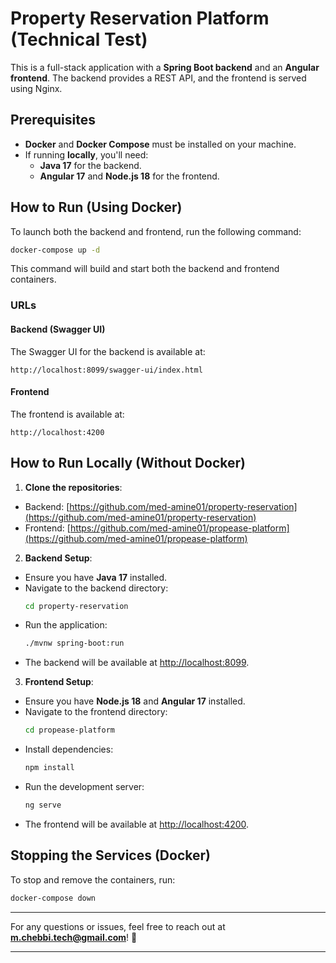 # Property Reservation Platform (Technical Test)

This is a full-stack application with a **Spring Boot backend** and an **Angular frontend**. The backend provides a REST API, and the frontend is served using Nginx.

## Prerequisites

- **Docker** and **Docker Compose** must be installed on your machine.
- If running **locally**, you'll need:
  - **Java 17** for the backend.
  - **Angular 17** and **Node.js 18** for the frontend.

## How to Run (Using Docker)

To launch both the backend and frontend, run the following command:

```bash
docker-compose up -d
```

This command will build and start both the backend and frontend containers.

### URLs

#### Backend (Swagger UI)
The Swagger UI for the backend is available at:

```
http://localhost:8099/swagger-ui/index.html
```

#### Frontend
The frontend is available at:

```
http://localhost:4200
```

## How to Run Locally (Without Docker)

1. **Clone the repositories**:

  - Backend: [https://github.com/med-amine01/property-reservation](https://github.com/med-amine01/property-reservation)
  - Frontend: [https://github.com/med-amine01/propease-platform](https://github.com/med-amine01/propease-platform)

2. **Backend Setup**:
  - Ensure you have **Java 17** installed.
  - Navigate to the backend directory:
    ```bash
    cd property-reservation
    ```
  - Run the application:
    ```bash
    ./mvnw spring-boot:run
    ```
  - The backend will be available at [http://localhost:8099](http://localhost:8099).

3. **Frontend Setup**:
  - Ensure you have **Node.js 18** and **Angular 17** installed.
  - Navigate to the frontend directory:
    ```bash
    cd propease-platform
    ```
  - Install dependencies:
    ```bash
    npm install
    ```
  - Run the development server:
    ```bash
    ng serve
    ```
  - The frontend will be available at [http://localhost:4200](http://localhost:4200).

## Stopping the Services (Docker)

To stop and remove the containers, run:

```bash
docker-compose down
```

---

For any questions or issues, feel free to reach out at **m.chebbi.tech@gmail.com**! 🚀

---
